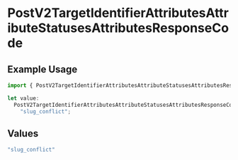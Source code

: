# PostV2TargetIdentifierAttributesAttributeStatusesAttributesResponseCode

## Example Usage

```typescript
import { PostV2TargetIdentifierAttributesAttributeStatusesAttributesResponseCode } from "attio-js/models/errors";

let value:
  PostV2TargetIdentifierAttributesAttributeStatusesAttributesResponseCode =
    "slug_conflict";
```

## Values

```typescript
"slug_conflict"
```